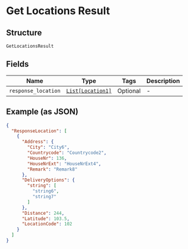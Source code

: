 
# Get Locations Result

## Structure

`GetLocationsResult`

## Fields

| Name | Type | Tags | Description |
|  --- | --- | --- | --- |
| `response_location` | [`List[Location1]`](../../doc/models/location-1.md) | Optional | - |

## Example (as JSON)

```json
{
  "ResponseLocation": [
    {
      "Address": {
        "City": "City6",
        "Countrycode": "Countrycode2",
        "HouseNr": 136,
        "HouseNrExt": "HouseNrExt4",
        "Remark": "Remark8"
      },
      "DeliveryOptions": {
        "string": [
          "string6",
          "string7"
        ]
      },
      "Distance": 244,
      "Latitude": 103.5,
      "LocationCode": 102
    }
  ]
}
```

